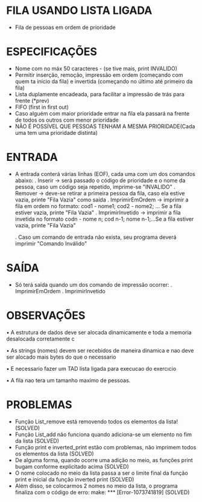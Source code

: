 # FILA USANDO LISTA LIGADA
- Fila de pessoas em ordem de prioridade

# ESPECIFICAÇÕES

- Nome com no máx 50 caracteres - (se tive mais, print INVALIDO)
- Permitir inserção, remoção, impressão em ordem (começando com quem ta início da fila) e invertida (começando no último até primeiro da fila)
- Lista duplamente encadeada, para facilitar a impressão de trás para frente (*prev)
- FIFO (first in first out)
- Caso alguém com maior prioridade entrar na fila ela passará na frente de todos os outros com menor prioridade
- NÃO É POSSÍVEL QUE PESSOAS TENHAM A MESMA PRIORIDADE(Cada uma tem uma prioridade distinta)

# ENTRADA
- A entrada conterá várias linhas (EOF), cada uma com um dos comandos abaixo:
    . Inserir -> será passado o código de prioridade e o nome da pessoa, caso um código seja repetido, imprime-se "INVALIDO"
    . Remover -> deve-se retirar a primeira pessoa da fila, caso ela estive vazia, printe "Fila Vazia" como saída
    . ImprimirEmOrdem -> imprimir a fila em ordem no formato: cod1 - nome1; cod2 - nome2; ... Se a fila estiver vazia, printe "Fila Vazia"
    . ImprimirInvetido -> imprimir a fila invetida no formato codn - nome n; cod n-1; nome n-1;...Se a fila estiver vazia, printe "Fila Vazia"

    . Caso um comando de entrada não exista, seu programa deverá imprimir "Comando Inválido"

# SAÍDA
- Só terá saída quando um dos comando de impressão ocorrer:
    . ImprimirEmOrdem
    . ImprimirInvetido

# OBSERVAÇÕES
• A estrutura de dados deve ser alocada dinamicamente e toda a memoria desalocada corretamente c

• As strings (nomes) devem ser recebidos de maneira dinamica e nao deve ser alocado mais bytes do que
o necessario

• E necessario fazer um TAD lista ligada para execucao do exercıcio

• A fila nao tera um tamanho maximo de pessoas.

# PROBLEMAS

- Função List_remove está removendo todos os elementos da lista! (SOLVED)
- Função List_add não funciona quando adiciona-se um elemento no fim da lista (SOLVED)
- Função print e inverted_print estão com problemas, não imprimem todos os elementos da lista (SOLVED)
- De alguma forma, quando ocorre uma adição no meio, as funções print bugam conforme explicitado acima (SOLVED)
- O nome colocado no meio da lista passa a ser o limite final da função print e inicial da função inverted print (SOLVED)
- Além disso, se colocarmos 2 nomes no meio da lista, o programa finaliza com o código de erro: make: ***  [Error-1073741819] (SOLVED)

